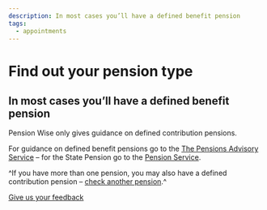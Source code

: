 ```yaml
---
description: In most cases you’ll have a defined benefit pension
tags:
  - appointments
---
```


# Find out your pension type

## In most cases you’ll have a defined benefit pension

Pension Wise only gives guidance on defined contribution pensions.

For guidance on defined benefit pensions go to the [The Pensions Advisory Service](http://www.pensionsadvisoryservice.org.uk)
– for the State Pension go to the [Pension Service](https://www.gov.uk/contact-pension-service).

^If you have more than one pension, you may also have a defined contribution pension – [check another pension](/pension-type-tool).^

[Give us your feedback](http://research.pensionwise.gov.uk/s/PTTfeedback/)
